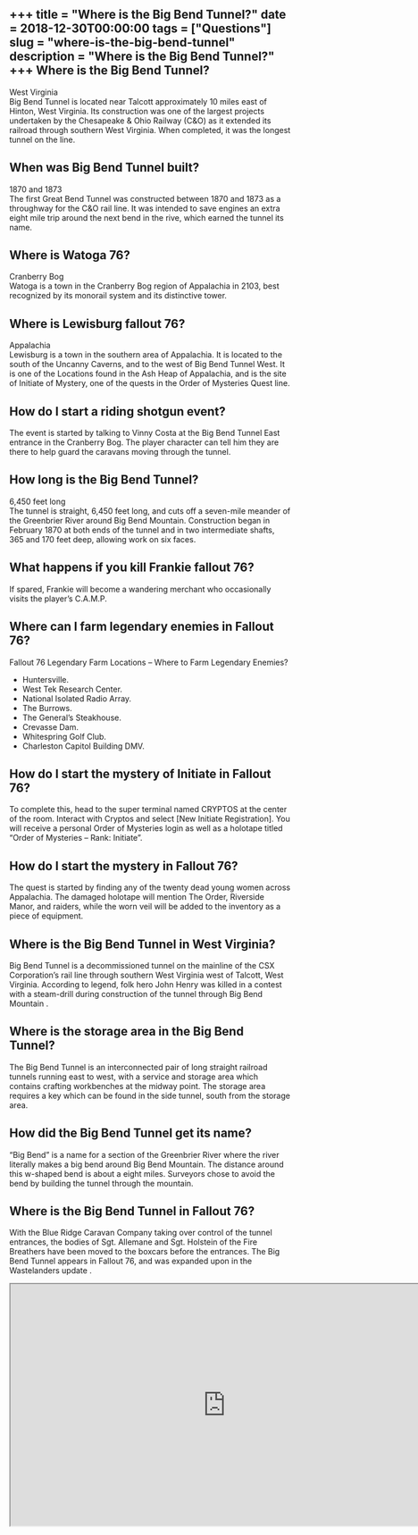 +++
title = "Where is the Big Bend Tunnel?"
date = 2018-12-30T00:00:00
tags = ["Questions"]
slug = "where-is-the-big-bend-tunnel"
description = "Where is the Big Bend Tunnel?"
+++
Where is the Big Bend Tunnel?
-----------------------------

West Virginia  
Big Bend Tunnel is located near Talcott approximately 10 miles east of Hinton, West Virginia. Its construction was one of the largest projects undertaken by the Chesapeake &amp; Ohio Railway (C&amp;O) as it extended its railroad through southern West Virginia. When completed, it was the longest tunnel on the line.

When was Big Bend Tunnel built?
-------------------------------

1870 and 1873  
The first Great Bend Tunnel was constructed between 1870 and 1873 as a throughway for the C&amp;O rail line. It was intended to save engines an extra eight mile trip around the next bend in the rive, which earned the tunnel its name.

Where is Watoga 76?
-------------------

Cranberry Bog  
Watoga is a town in the Cranberry Bog region of Appalachia in 2103, best recognized by its monorail system and its distinctive tower.

Where is Lewisburg fallout 76?
------------------------------

Appalachia  
Lewisburg is a town in the southern area of Appalachia. It is located to the south of the Uncanny Caverns, and to the west of Big Bend Tunnel West. It is one of the Locations found in the Ash Heap of Appalachia, and is the site of Initiate of Mystery, one of the quests in the Order of Mysteries Quest line.

How do I start a riding shotgun event?
--------------------------------------

The event is started by talking to Vinny Costa at the Big Bend Tunnel East entrance in the Cranberry Bog. The player character can tell him they are there to help guard the caravans moving through the tunnel.

How long is the Big Bend Tunnel?
--------------------------------

6,450 feet long  
The tunnel is straight, 6,450 feet long, and cuts off a seven-mile meander of the Greenbrier River around Big Bend Mountain. Construction began in February 1870 at both ends of the tunnel and in two intermediate shafts, 365 and 170 feet deep, allowing work on six faces.

What happens if you kill Frankie fallout 76?
--------------------------------------------

If spared, Frankie will become a wandering merchant who occasionally visits the player’s C.A.M.P.

Where can I farm legendary enemies in Fallout 76?
-------------------------------------------------

Fallout 76 Legendary Farm Locations – Where to Farm Legendary Enemies?

- Huntersville.
- West Tek Research Center.
- National Isolated Radio Array.
- The Burrows.
- The General’s Steakhouse.
- Crevasse Dam.
- Whitespring Golf Club.
- Charleston Capitol Building DMV.

How do I start the mystery of Initiate in Fallout 76?
-----------------------------------------------------

To complete this, head to the super terminal named CRYPTOS at the center of the room. Interact with Cryptos and select \[New Initiate Registration\]. You will receive a personal Order of Mysteries login as well as a holotape titled “Order of Mysteries – Rank: Initiate”.

How do I start the mystery in Fallout 76?
-----------------------------------------

The quest is started by finding any of the twenty dead young women across Appalachia. The damaged holotape will mention The Order, Riverside Manor, and raiders, while the worn veil will be added to the inventory as a piece of equipment.

Where is the Big Bend Tunnel in West Virginia?
----------------------------------------------

Big Bend Tunnel is a decommissioned tunnel on the mainline of the CSX Corporation’s rail line through southern West Virginia west of Talcott, West Virginia. According to legend, folk hero John Henry was killed in a contest with a steam-drill during construction of the tunnel through Big Bend Mountain .

Where is the storage area in the Big Bend Tunnel?
-------------------------------------------------

The Big Bend Tunnel is an interconnected pair of long straight railroad tunnels running east to west, with a service and storage area which contains crafting workbenches at the midway point. The storage area requires a key which can be found in the side tunnel, south from the storage area.

How did the Big Bend Tunnel get its name?
-----------------------------------------

“Big Bend” is a name for a section of the Greenbrier River where the river literally makes a big bend around Big Bend Mountain. The distance around this w-shaped bend is about a eight miles. Surveyors chose to avoid the bend by building the tunnel through the mountain.

Where is the Big Bend Tunnel in Fallout 76?
-------------------------------------------

With the Blue Ridge Caravan Company taking over control of the tunnel entrances, the bodies of Sgt. Allemane and Sgt. Holstein of the Fire Breathers have been moved to the boxcars before the entrances. The Big Bend Tunnel appears in Fallout 76, and was expanded upon in the Wastelanders update .

<iframe allow="accelerometer; autoplay; clipboard-write; encrypted-media; gyroscope; picture-in-picture" allowfullscreen="" class="__youtube_prefs__  epyt-is-override  no-lazyload" data-no-lazy="1" data-origheight="433" data-origwidth="770" data-skipgform_ajax_framebjll="" height="433" id="_ytid_56651" loading="lazy" src="https://www.youtube.com/embed/rzr-fONJcz4?enablejsapi=1&autoplay=0&cc_load_policy=0&cc_lang_pref=&iv_load_policy=1&loop=0&modestbranding=0&rel=1&fs=1&playsinline=0&autohide=2&theme=dark&color=red&controls=1&" title="YouTube player" width="770"></iframe>